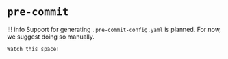 # `pre-commit`
!!! info
	Support for generating `.pre-commit-config.yaml` is planned.
	For now, we suggest doing so manually.

	Watch this space!
